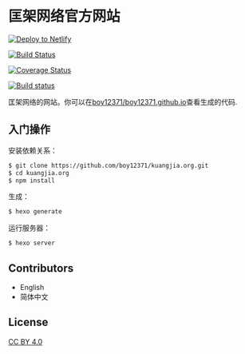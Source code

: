 匡架网络官方网站
===

[![Deploy to Netlify](https://www.netlify.com/img/deploy/button.svg)](https://app.netlify.com/start/deploy?repository=https://github.com/boy12371/kuangjia.org)

[![Build Status](https://travis-ci.org/boy12371/kuangjia.org.svg?branch=master)](https://travis-ci.org/boy12371/kuangjia.org)

[![Coverage Status](https://coveralls.io/repos/hexojs/hexo/badge.svg?branch=master)](https://coveralls.io/r/hexojs/hexo?branch=master)

[![Build status](https://ci.appveyor.com/api/projects/status/hpx3lduqjj2t6uqq/branch/master?svg=true)](https://ci.appveyor.com/project/tommy351/hexo/branch/master)

匡架网络的网站。你可以在[boy12371/boy12371.github.io](https://github.com/boy12371/boy12371.github.io)查看生成的代码.

## 入门操作

安装依赖关系：

``` bash
$ git clone https://github.com/boy12371/kuangjia.org.git
$ cd kuangjia.org
$ npm install
```

生成：

``` bash
$ hexo generate
```

运行服务器：

``` bash
$ hexo server
```

## Contributors

- English
- 简体中文

## License

[CC BY 4.0](http://creativecommons.org/licenses/by/4.0/)
